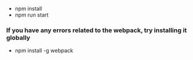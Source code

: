 * npm install
* npm run start

### If you have any errors related to the webpack, try installing it globally
* npm install -g webpack